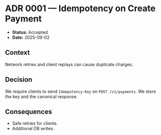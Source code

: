 # ADR 0001 — Idempotency on Create Payment
- **Status:** Accepted
- **Date:** 2025-09-02

## Context
Network retries and client replays can cause duplicate charges.

## Decision
We require clients to send `Idempotency-Key` on `POST /v1/payments`. We store the key and the canonical response.

## Consequences
- Safe retries for clients.
- Additional DB writes.
